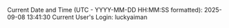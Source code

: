 Current Date and Time (UTC - YYYY-MM-DD HH:MM:SS formatted): 2025-09-08 13:41:30
Current User's Login: luckyaiman

